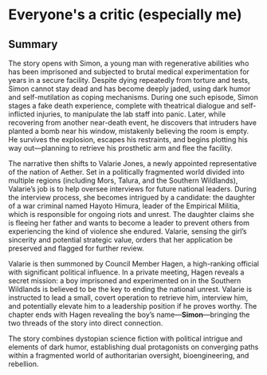 # Everyone's a critic (especially me)

## Summary
The story opens with Simon, a young man with regenerative abilities who has been imprisoned and subjected to brutal medical experimentation for years in a secure facility. Despite dying repeatedly from torture and tests, Simon cannot stay dead and has become deeply jaded, using dark humor and self-mutilation as coping mechanisms. During one such episode, Simon stages a fake death experience, complete with theatrical dialogue and self-inflicted injuries, to manipulate the lab staff into panic. Later, while recovering from another near-death event, he discovers that intruders have planted a bomb near his window, mistakenly believing the room is empty. He survives the explosion, escapes his restraints, and begins plotting his way out—planning to retrieve his prosthetic arm and flee the facility.

The narrative then shifts to Valarie Jones, a newly appointed representative of the nation of Aether. Set in a politically fragmented world divided into multiple regions (including Mors, Talura, and the Southern Wildlands), Valarie’s job is to help oversee interviews for future national leaders. During the interview process, she becomes intrigued by a candidate: the daughter of a war criminal named Hayoto Himura, leader of the Empirical Militia, which is responsible for ongoing riots and unrest. The daughter claims she is fleeing her father and wants to become a leader to prevent others from experiencing the kind of violence she endured. Valarie, sensing the girl’s sincerity and potential strategic value, orders that her application be preserved and flagged for further review.

Valarie is then summoned by Council Member Hagen, a high-ranking official with significant political influence. In a private meeting, Hagen reveals a secret mission: a boy imprisoned and experimented on in the Southern Wildlands is believed to be the key to ending the national unrest. Valarie is instructed to lead a small, covert operation to retrieve him, interview him, and potentially elevate him to a leadership position if he proves worthy. The chapter ends with Hagen revealing the boy’s name—**Simon**—bringing the two threads of the story into direct connection.

The story combines dystopian science fiction with political intrigue and elements of dark humor, establishing dual protagonists on converging paths within a fragmented world of authoritarian oversight, bioengineering, and rebellion.
